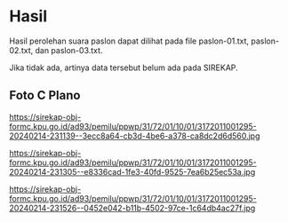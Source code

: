 # Hasil

Hasil perolehan suara paslon dapat dilihat pada file paslon-01.txt, paslon-02.txt, dan paslon-03.txt.

Jika tidak ada, artinya data tersebut belum ada pada SIREKAP.

## Foto C Plano

https://sirekap-obj-formc.kpu.go.id/ad93/pemilu/ppwp/31/72/01/10/01/3172011001295-20240214-231139--3ecc8a64-cb3d-4be6-a378-ca8dc2d6d560.jpg

https://sirekap-obj-formc.kpu.go.id/ad93/pemilu/ppwp/31/72/01/10/01/3172011001295-20240214-231305--e8336cad-1fe3-40fd-9525-7ea6b25ec53a.jpg

https://sirekap-obj-formc.kpu.go.id/ad93/pemilu/ppwp/31/72/01/10/01/3172011001295-20240214-231526--0452e042-b11b-4502-97ce-1c64db4ac27f.jpg
